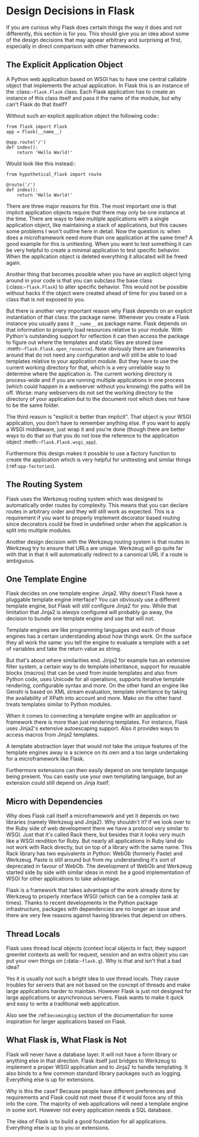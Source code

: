 
# Design Decisions in Flask

If you are curious why Flask does certain things the way it does and not
differently, this section is for you. This should give you an idea about
some of the design decisions that may appear arbitrary and surprising at
first, especially in direct comparison with other frameworks.

## The Explicit Application Object

A Python web application based on WSGI has to have one central callable
object that implements the actual application. In Flask this is an
instance of the :class:`~flask.Flask` class. Each Flask application has
to create an instance of this class itself and pass it the name of the
module, but why can't Flask do that itself?

Without such an explicit application object the following code::

    from flask import Flask
    app = Flask(__name__)

    @app.route('/')
    def index():
        return 'Hello World!'

Would look like this instead::

    from hypothetical_flask import route

    @route('/')
    def index():
        return 'Hello World!'

There are three major reasons for this. The most important one is that
implicit application objects require that there may only be one instance at
the time. There are ways to fake multiple applications with a single
application object, like maintaining a stack of applications, but this
causes some problems I won't outline here in detail. Now the question is:
when does a microframework need more than one application at the same
time? A good example for this is unittesting. When you want to test
something it can be very helpful to create a minimal application to test
specific behavior. When the application object is deleted everything it
allocated will be freed again.

Another thing that becomes possible when you have an explicit object lying
around in your code is that you can subclass the base class
(:class:`~flask.Flask`) to alter specific behavior. This would not be
possible without hacks if the object were created ahead of time for you
based on a class that is not exposed to you.

But there is another very important reason why Flask depends on an
explicit instantiation of that class: the package name. Whenever you
create a Flask instance you usually pass it `__name__` as package name.
Flask depends on that information to properly load resources relative
to your module. With Python's outstanding support for reflection it can
then access the package to figure out where the templates and static files
are stored (see :meth:`~flask.Flask.open_resource`). Now obviously there
are frameworks around that do not need any configuration and will still be
able to load templates relative to your application module. But they have
to use the current working directory for that, which is a very unreliable
way to determine where the application is. The current working directory
is process-wide and if you are running multiple applications in one
process (which could happen in a webserver without you knowing) the paths
will be off. Worse: many webservers do not set the working directory to
the directory of your application but to the document root which does not
have to be the same folder.

The third reason is "explicit is better than implicit". That object is
your WSGI application, you don't have to remember anything else. If you
want to apply a WSGI middleware, just wrap it and you're done (though
there are better ways to do that so that you do not lose the reference
to the application object :meth:`~flask.Flask.wsgi_app`).

Furthermore this design makes it possible to use a factory function to
create the application which is very helpful for unittesting and similar
things (:ref:`app-factories`).

## The Routing System

Flask uses the Werkzeug routing system which was designed to
automatically order routes by complexity. This means that you can declare
routes in arbitrary order and they will still work as expected. This is a
requirement if you want to properly implement decorator based routing
since decorators could be fired in undefined order when the application is
split into multiple modules.

Another design decision with the Werkzeug routing system is that routes
in Werkzeug try to ensure that URLs are unique. Werkzeug will go quite far
with that in that it will automatically redirect to a canonical URL if a route
is ambiguous.

## One Template Engine

Flask decides on one template engine: Jinja2. Why doesn't Flask have a
pluggable template engine interface? You can obviously use a different
template engine, but Flask will still configure Jinja2 for you. While
that limitation that Jinja2 is _always_ configured will probably go away,
the decision to bundle one template engine and use that will not.

Template engines are like programming languages and each of those engines
has a certain understanding about how things work. On the surface they
all work the same: you tell the engine to evaluate a template with a set
of variables and take the return value as string.

But that's about where similarities end. Jinja2 for example has an
extensive filter system, a certain way to do template inheritance, support
for reusable blocks (macros) that can be used from inside templates and
also from Python code, uses Unicode for all operations, supports
iterative template rendering, configurable syntax and more. On the other
hand an engine like Genshi is based on XML stream evaluation, template
inheritance by taking the availability of XPath into account and more.
Mako on the other hand treats templates similar to Python modules.

When it comes to connecting a template engine with an application or
framework there is more than just rendering templates. For instance,
Flask uses Jinja2's extensive autoescaping support. Also it provides
ways to access macros from Jinja2 templates.

A template abstraction layer that would not take the unique features of
the template engines away is a science on its own and a too large
undertaking for a microframework like Flask.

Furthermore extensions can then easily depend on one template language
being present. You can easily use your own templating language, but an
extension could still depend on Jinja itself.

## Micro with Dependencies

Why does Flask call itself a microframework and yet it depends on two
libraries (namely Werkzeug and Jinja2). Why shouldn't it? If we look
over to the Ruby side of web development there we have a protocol very
similar to WSGI. Just that it's called Rack there, but besides that it
looks very much like a WSGI rendition for Ruby. But nearly all
applications in Ruby land do not work with Rack directly, but on top of a
library with the same name. This Rack library has two equivalents in
Python: WebOb (formerly Paste) and Werkzeug. Paste is still around but
from my understanding it's sort of deprecated in favour of WebOb. The
development of WebOb and Werkzeug started side by side with similar ideas
in mind: be a good implementation of WSGI for other applications to take
advantage.

Flask is a framework that takes advantage of the work already done by
Werkzeug to properly interface WSGI (which can be a complex task at
times). Thanks to recent developments in the Python package
infrastructure, packages with dependencies are no longer an issue and
there are very few reasons against having libraries that depend on others.

## Thread Locals

Flask uses thread local objects (context local objects in fact, they
support greenlet contexts as well) for request, session and an extra
object you can put your own things on (:data:`~flask.g`). Why is that and
isn't that a bad idea?

Yes it is usually not such a bright idea to use thread locals. They cause
troubles for servers that are not based on the concept of threads and make
large applications harder to maintain. However Flask is just not designed
for large applications or asynchronous servers. Flask wants to make it
quick and easy to write a traditional web application.

Also see the :ref:`becomingbig` section of the documentation for some
inspiration for larger applications based on Flask.

## What Flask is, What Flask is Not

Flask will never have a database layer. It will not have a form library
or anything else in that direction. Flask itself just bridges to Werkzeug
to implement a proper WSGI application and to Jinja2 to handle templating.
It also binds to a few common standard library packages such as logging.
Everything else is up for extensions.

Why is this the case? Because people have different preferences and
requirements and Flask could not meet those if it would force any of this
into the core. The majority of web applications will need a template
engine in some sort. However not every application needs a SQL database.

The idea of Flask is to build a good foundation for all applications.
Everything else is up to you or extensions.
